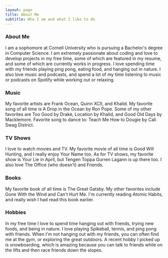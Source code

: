 ```yaml
---
layout: page
title: About Me
subtitle: Who I am and what I like to do
---
```


### About Me
I am a sophomore at Cornell University who is pursuing a Bachelor's degree in Computer Science. I am extremely passionate about coding and love to develop projects in my free time, some of which are featured in my resume, and some of which are currently works in progress. I love spending time with my friends playing ping pong, eating food, and hanging out in nature. I also love music and podcasts, and spend a lot of my time listening to music or podcasts on Spotify while working out or relaxing.

### Music
My favorite artists are Frank Ocean, Quinn XCII, and Khalid. My favorite song of all time is A Drop in the Ocean by Ron Pope. Some of my other favorites are Too Good by Drake, Location by Khalid, and Good Old Days by Macklemore. Favorite song to dance to: Teach Me How to Dougie by Cali Swag District.

### TV Shows
I love to watch movies and TV. My favorite movie of all time is Good Will Hunting, and I really enjoy Your Name too. As for TV shows, my favorite show is Your Lie in April, but Tengen Toppa Gurren Lagann is up there too. I also love The Office (who doesn't) and Friends.

### Books
My favorite book of all time is The Great Gatsby. My other favorites include Gone With the Wind and Can't Hurt Me. I'm currently reading Atomic Habits, and really wish I had read this book earlier.

### Hobbies
In my free time I love to spend time hanging out with friends, trying new foods, and being in nature. I love playing Spikeball, tennis, and ping pong with friends. When I'm not hanging out with my friends, you can often find me at the gym, or exploring the great outdoors. A recent hobby I picked up is snowboarding, which is amazing because you can talk to friends while on the lifts and then race friends down the slopes.
